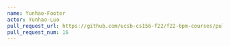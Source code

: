```yaml
---
name: Yunhao-Footer
actor: Yunhao-Luo
pull_request_url: https://github.com/ucsb-cs156-f22/f22-6pm-courses/pull/16
pull_request_num: 16
---
```

